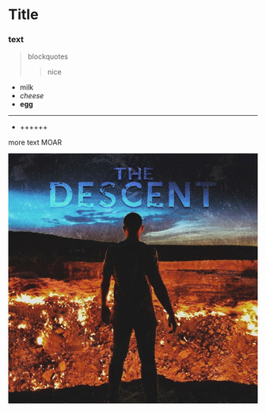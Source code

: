 # Title

### text

> blockquotes
>
> > nice

- milk
- _cheese_
- **egg**

---

- ++++++

more text
MOAR

![Img](/folder.jpg)

